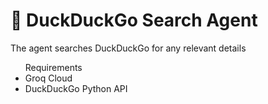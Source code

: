 <h1>🦆 DuckDuckGo Search Agent</h1>

<p>The agent searches DuckDuckGo for any relevant details 
<ul>
  <lh>Requirements</lh>
  <li>Groq Cloud</li>
  <li>DuckDuckGo Python API</li>
</ul>
</p>
